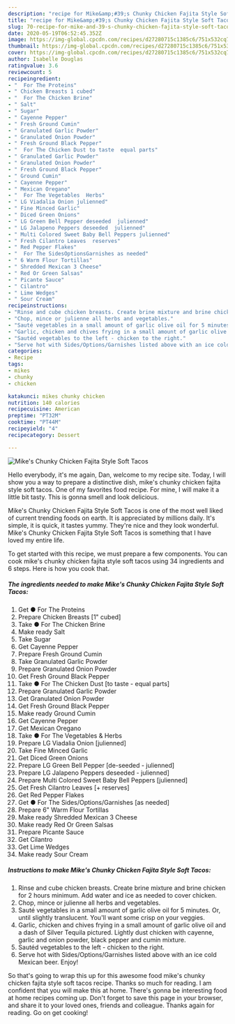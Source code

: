 ```yaml
---
description: "recipe for Mike&amp;#39;s Chunky Chicken Fajita Style Soft Tacos | how to cook Mike&amp;#39;s Chunky Chicken Fajita Style Soft Tacos"
title: "recipe for Mike&amp;#39;s Chunky Chicken Fajita Style Soft Tacos | how to cook Mike&amp;#39;s Chunky Chicken Fajita Style Soft Tacos"
slug: 70-recipe-for-mike-and-39-s-chunky-chicken-fajita-style-soft-tacos-how-to-cook-mike-and-39-s-chunky-chicken-fajita-style-soft-tacos
date: 2020-05-19T06:52:45.352Z
image: https://img-global.cpcdn.com/recipes/d27280715c1385c6/751x532cq70/mikes-chunky-chicken-fajita-style-soft-tacos-recipe-main-photo.jpg
thumbnail: https://img-global.cpcdn.com/recipes/d27280715c1385c6/751x532cq70/mikes-chunky-chicken-fajita-style-soft-tacos-recipe-main-photo.jpg
cover: https://img-global.cpcdn.com/recipes/d27280715c1385c6/751x532cq70/mikes-chunky-chicken-fajita-style-soft-tacos-recipe-main-photo.jpg
author: Isabelle Douglas
ratingvalue: 3.6
reviewcount: 5
recipeingredient:
- "  For The Proteins"
- " Chicken Breasts 1 cubed"
- "  For The Chicken Brine"
- " Salt"
- " Sugar"
- " Cayenne Pepper"
- " Fresh Ground Cumin"
- " Granulated Garlic Powder"
- " Granulated Onion Powder"
- " Fresh Ground Black Pepper"
- "  For The Chicken Dust to taste  equal parts"
- " Granulated Garlic Powder"
- " Granulated Onion Powder"
- " Fresh Ground Black Pepper"
- " Ground Cumin"
- " Cayenne Pepper"
- " Mexican Oregano"
- "  For The Vegetables  Herbs"
- " LG Viadalia Onion julienned"
- " Fine Minced Garlic"
- " Diced Green Onions"
- " LG Green Bell Pepper deseeded  julienned"
- " LG Jalapeno Peppers deseeded  julienned"
- " Multi Colored Sweet Baby Bell Peppers julienned"
- " Fresh Cilantro Leaves  reserves"
- " Red Pepper Flakes"
- "  For The SidesOptionsGarnishes as needed"
- " 6 Warm Flour Tortillas"
- " Shredded Mexican 3 Cheese"
- " Red Or Green Salsas"
- " Picante Sauce"
- " Cilantro"
- " Lime Wedges"
- " Sour Cream"
recipeinstructions:
- "Rinse and cube chicken breasts. Create brine mixture and brine chicken for 2 hours minimum. Add water and ice as needed to cover chicken."
- "Chop, mince or julienne all herbs and vegetables."
- "Sauté vegetables in a small amount of garlic olive oil for 5 minutes. Or, until slightly translucent. You&#39;ll want some crisp on your veggies."
- "Garlic, chicken and chives frying in a small amount of garlic olive oil and a dash of Silver Tequila pictured. Lightly dust chicken with cayenne, garlic and onion powder, black pepper and cumin mixture."
- "Sautéd vegetables to the left - chicken to the right."
- "Serve hot with Sides/Options/Garnishes listed above with an ice cold Mexican beer. Enjoy!"
categories:
- Recipe
tags:
- mikes
- chunky
- chicken

katakunci: mikes chunky chicken 
nutrition: 140 calories
recipecuisine: American
preptime: "PT32M"
cooktime: "PT44M"
recipeyield: "4"
recipecategory: Dessert

---
```



![Mike&#39;s Chunky Chicken Fajita Style Soft Tacos](https://img-global.cpcdn.com/recipes/d27280715c1385c6/751x532cq70/mikes-chunky-chicken-fajita-style-soft-tacos-recipe-main-photo.jpg)

Hello everybody, it's me again, Dan, welcome to my recipe site. Today, I will show you a way to prepare a distinctive dish, mike&#39;s chunky chicken fajita style soft tacos. One of my favorites food recipe. For mine, I will make it a little bit tasty. This is gonna smell and look delicious.

Mike&#39;s Chunky Chicken Fajita Style Soft Tacos is one of the most well liked of current trending foods on earth. It is appreciated by millions daily. It's simple, it is quick, it tastes yummy. They're nice and they look wonderful. Mike&#39;s Chunky Chicken Fajita Style Soft Tacos is something that I have loved my entire life.




To get started with this recipe, we must prepare a few components. You can cook mike&#39;s chunky chicken fajita style soft tacos using 34 ingredients and 6 steps. Here is how you cook that.

<!--inarticleads1-->

##### The ingredients needed to make Mike&#39;s Chunky Chicken Fajita Style Soft Tacos:

1. Get  ● For The Proteins
1. Prepare  Chicken Breasts [1&#34; cubed]
1. Take  ● For The Chicken Brine
1. Make ready  Salt
1. Take  Sugar
1. Get  Cayenne Pepper
1. Prepare  Fresh Ground Cumin
1. Take  Granulated Garlic Powder
1. Prepare  Granulated Onion Powder
1. Get  Fresh Ground Black Pepper
1. Take  ● For The Chicken Dust [to taste - equal parts]
1. Prepare  Granulated Garlic Powder
1. Get  Granulated Onion Powder
1. Get  Fresh Ground Black Pepper
1. Make ready  Ground Cumin
1. Get  Cayenne Pepper
1. Get  Mexican Oregano
1. Take  ● For The Vegetables &amp; Herbs
1. Prepare  LG Viadalia Onion [julienned]
1. Take  Fine Minced Garlic
1. Get  Diced Green Onions
1. Prepare  LG Green Bell Pepper [de-seeded - julienned]
1. Prepare  LG Jalapeno Peppers deseeded - julienned]
1. Prepare  Multi Colored Sweet Baby Bell Peppers [julienned]
1. Get  Fresh Cilantro Leaves [+ reserves]
1. Get  Red Pepper Flakes
1. Get  ● For The Sides/Options/Garnishes [as needed]
1. Prepare  6&#34; Warm Flour Tortillas
1. Make ready  Shredded Mexican 3 Cheese
1. Make ready  Red Or Green Salsas
1. Prepare  Picante Sauce
1. Get  Cilantro
1. Get  Lime Wedges
1. Make ready  Sour Cream




<!--inarticleads2-->

##### Instructions to make Mike&#39;s Chunky Chicken Fajita Style Soft Tacos:

1. Rinse and cube chicken breasts. Create brine mixture and brine chicken for 2 hours minimum. Add water and ice as needed to cover chicken.
1. Chop, mince or julienne all herbs and vegetables.
1. Sauté vegetables in a small amount of garlic olive oil for 5 minutes. Or, until slightly translucent. You&#39;ll want some crisp on your veggies.
1. Garlic, chicken and chives frying in a small amount of garlic olive oil and a dash of Silver Tequila pictured. Lightly dust chicken with cayenne, garlic and onion powder, black pepper and cumin mixture.
1. Sautéd vegetables to the left - chicken to the right.
1. Serve hot with Sides/Options/Garnishes listed above with an ice cold Mexican beer. Enjoy!




So that's going to wrap this up for this awesome food mike&#39;s chunky chicken fajita style soft tacos recipe. Thanks so much for reading. I am confident that you will make this at home. There's gonna be interesting food at home recipes coming up. Don't forget to save this page in your browser, and share it to your loved ones, friends and colleague. Thanks again for reading. Go on get cooking!
